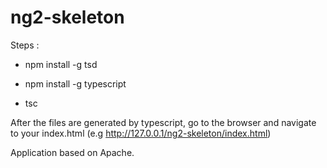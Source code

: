 # ng2-skeleton


Steps :

- npm install -g tsd
- npm install -g typescript

- tsc

After the files are generated by typescript, go to the browser and navigate
to your index.html (e.g http://127.0.0.1/ng2-skeleton/index.html)

Application based on Apache.

